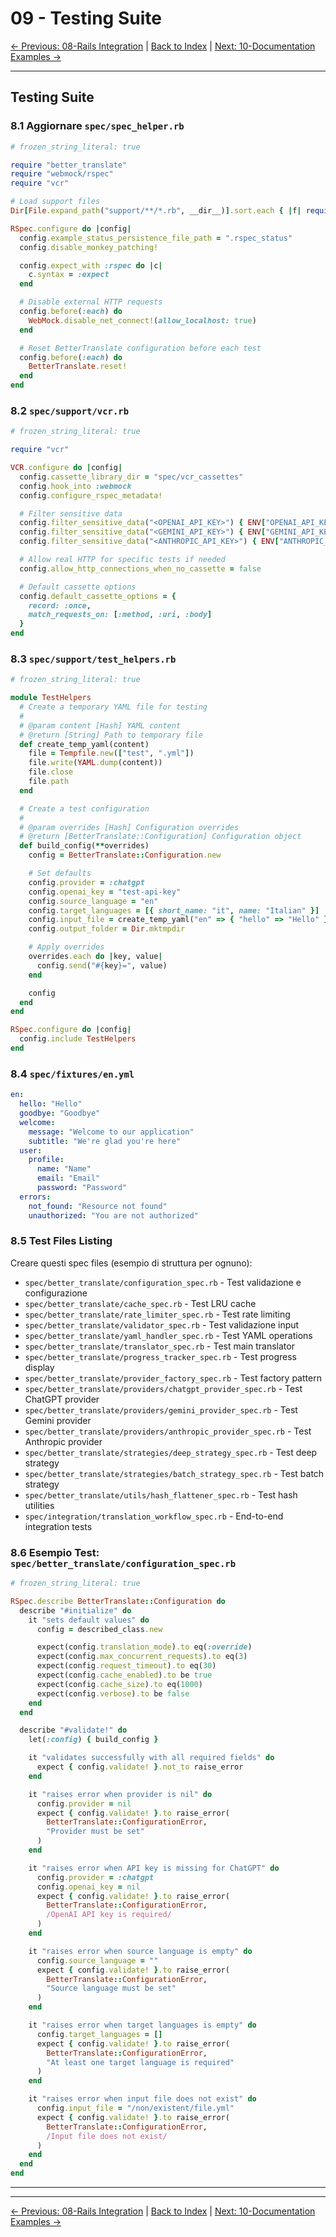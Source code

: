 # 09 - Testing Suite

[← Previous: 08-Rails Integration](./08-rails_integration.md) | [Back to Index](../../IMPLEMENTATION_PLAN.md) | [Next: 10-Documentation Examples →](./10-documentation_examples.md)

---

## Testing Suite

### 8.1 Aggiornare `spec/spec_helper.rb`

```ruby
# frozen_string_literal: true

require "better_translate"
require "webmock/rspec"
require "vcr"

# Load support files
Dir[File.expand_path("support/**/*.rb", __dir__)].sort.each { |f| require f }

RSpec.configure do |config|
  config.example_status_persistence_file_path = ".rspec_status"
  config.disable_monkey_patching!

  config.expect_with :rspec do |c|
    c.syntax = :expect
  end

  # Disable external HTTP requests
  config.before(:each) do
    WebMock.disable_net_connect!(allow_localhost: true)
  end

  # Reset BetterTranslate configuration before each test
  config.before(:each) do
    BetterTranslate.reset!
  end
end
```

### 8.2 `spec/support/vcr.rb`

```ruby
# frozen_string_literal: true

require "vcr"

VCR.configure do |config|
  config.cassette_library_dir = "spec/vcr_cassettes"
  config.hook_into :webmock
  config.configure_rspec_metadata!

  # Filter sensitive data
  config.filter_sensitive_data("<OPENAI_API_KEY>") { ENV["OPENAI_API_KEY"] }
  config.filter_sensitive_data("<GEMINI_API_KEY>") { ENV["GEMINI_API_KEY"] }
  config.filter_sensitive_data("<ANTHROPIC_API_KEY>") { ENV["ANTHROPIC_API_KEY"] }

  # Allow real HTTP for specific tests if needed
  config.allow_http_connections_when_no_cassette = false

  # Default cassette options
  config.default_cassette_options = {
    record: :once,
    match_requests_on: [:method, :uri, :body]
  }
end
```

### 8.3 `spec/support/test_helpers.rb`

```ruby
# frozen_string_literal: true

module TestHelpers
  # Create a temporary YAML file for testing
  #
  # @param content [Hash] YAML content
  # @return [String] Path to temporary file
  def create_temp_yaml(content)
    file = Tempfile.new(["test", ".yml"])
    file.write(YAML.dump(content))
    file.close
    file.path
  end

  # Create a test configuration
  #
  # @param overrides [Hash] Configuration overrides
  # @return [BetterTranslate::Configuration] Configuration object
  def build_config(**overrides)
    config = BetterTranslate::Configuration.new

    # Set defaults
    config.provider = :chatgpt
    config.openai_key = "test-api-key"
    config.source_language = "en"
    config.target_languages = [{ short_name: "it", name: "Italian" }]
    config.input_file = create_temp_yaml("en" => { "hello" => "Hello" })
    config.output_folder = Dir.mktmpdir

    # Apply overrides
    overrides.each do |key, value|
      config.send("#{key}=", value)
    end

    config
  end
end

RSpec.configure do |config|
  config.include TestHelpers
end
```

### 8.4 `spec/fixtures/en.yml`

```yaml
en:
  hello: "Hello"
  goodbye: "Goodbye"
  welcome:
    message: "Welcome to our application"
    subtitle: "We're glad you're here"
  user:
    profile:
      name: "Name"
      email: "Email"
      password: "Password"
  errors:
    not_found: "Resource not found"
    unauthorized: "You are not authorized"
```

### 8.5 Test Files Listing

Creare questi spec files (esempio di struttura per ognuno):

- `spec/better_translate/configuration_spec.rb` - Test validazione e configurazione
- `spec/better_translate/cache_spec.rb` - Test LRU cache
- `spec/better_translate/rate_limiter_spec.rb` - Test rate limiting
- `spec/better_translate/validator_spec.rb` - Test validazione input
- `spec/better_translate/yaml_handler_spec.rb` - Test YAML operations
- `spec/better_translate/translator_spec.rb` - Test main translator
- `spec/better_translate/progress_tracker_spec.rb` - Test progress display
- `spec/better_translate/provider_factory_spec.rb` - Test factory pattern
- `spec/better_translate/providers/chatgpt_provider_spec.rb` - Test ChatGPT provider
- `spec/better_translate/providers/gemini_provider_spec.rb` - Test Gemini provider
- `spec/better_translate/providers/anthropic_provider_spec.rb` - Test Anthropic provider
- `spec/better_translate/strategies/deep_strategy_spec.rb` - Test deep strategy
- `spec/better_translate/strategies/batch_strategy_spec.rb` - Test batch strategy
- `spec/better_translate/utils/hash_flattener_spec.rb` - Test hash utilities
- `spec/integration/translation_workflow_spec.rb` - End-to-end integration tests

### 8.6 Esempio Test: `spec/better_translate/configuration_spec.rb`

```ruby
# frozen_string_literal: true

RSpec.describe BetterTranslate::Configuration do
  describe "#initialize" do
    it "sets default values" do
      config = described_class.new

      expect(config.translation_mode).to eq(:override)
      expect(config.max_concurrent_requests).to eq(3)
      expect(config.request_timeout).to eq(30)
      expect(config.cache_enabled).to be true
      expect(config.cache_size).to eq(1000)
      expect(config.verbose).to be false
    end
  end

  describe "#validate!" do
    let(:config) { build_config }

    it "validates successfully with all required fields" do
      expect { config.validate! }.not_to raise_error
    end

    it "raises error when provider is nil" do
      config.provider = nil
      expect { config.validate! }.to raise_error(
        BetterTranslate::ConfigurationError,
        "Provider must be set"
      )
    end

    it "raises error when API key is missing for ChatGPT" do
      config.provider = :chatgpt
      config.openai_key = nil
      expect { config.validate! }.to raise_error(
        BetterTranslate::ConfigurationError,
        /OpenAI API key is required/
      )
    end

    it "raises error when source language is empty" do
      config.source_language = ""
      expect { config.validate! }.to raise_error(
        BetterTranslate::ConfigurationError,
        "Source language must be set"
      )
    end

    it "raises error when target languages is empty" do
      config.target_languages = []
      expect { config.validate! }.to raise_error(
        BetterTranslate::ConfigurationError,
        "At least one target language is required"
      )
    end

    it "raises error when input file does not exist" do
      config.input_file = "/non/existent/file.yml"
      expect { config.validate! }.to raise_error(
        BetterTranslate::ConfigurationError,
        /Input file does not exist/
      )
    end
  end
end
```

---

---

[← Previous: 08-Rails Integration](./08-rails_integration.md) | [Back to Index](../../IMPLEMENTATION_PLAN.md) | [Next: 10-Documentation Examples →](./10-documentation_examples.md)

